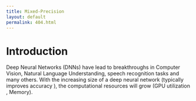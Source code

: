 ```yaml
---
title: Mixed-Precision 
layout: default
permalink: 404.html
---
```


# Introduction
Deep Neural Networks (DNNs) have lead to breakthroughs in Computer Vision, Natural Language Understanding, speech recognition tasks and many others. 
With the increasing size of a deep neural network (typically improves accuracy ), the computational resources will grow (GPU utilization , Memory).  
